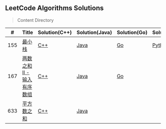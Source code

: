 ## LeetCode Algorithms Solutions

> Content Directory

|#|Title|Solution(C++)|Solution(Java)|Solution(Go)|Solution(Python)|
|---|---|---|---|---|---|
|155|[最小栈](https://leetcode-cn.com/problems/min-stack/)|[C++](https://github.com/htdwade/LeetCode/blob/master/0155.MinStack/MinStack.cpp)|[Java](https://github.com/htdwade/LeetCode/blob/master/0155.MinStack/MinStack.java)|[Go](https://github.com/htdwade/LeetCode/blob/master/0155.MinStack/MinStack.go)|[Python](https://github.com/htdwade/LeetCode/blob/master/0155.MinStack/MinStack.py)|
|167|[两数之和 II - 输入有序数组](https://leetcode-cn.com/problems/two-sum-ii-input-array-is-sorted/)|[C++](https://github.com/htdwade/LeetCode/blob/master/0167.TwoSumII/TwoSumII.cpp)|[Java](https://github.com/htdwade/LeetCode/blob/master/0167.TwoSumII/TwoSumII.java)|[Go](https://github.com/htdwade/LeetCode/blob/master/0167.TwoSumII/TwoSumII.go)||
|633|[平方数之和](https://leetcode-cn.com/problems/sum-of-square-numbers/)|[C++](https://github.com/htdwade/LeetCode/blob/master/0633.SumOfSquareNumbers/SumOfSquareNumbers.cpp)|[Java](https://github.com/htdwade/LeetCode/blob/master/0633.SumOfSquareNumbers/SumOfSquareNumbers.java)|||
